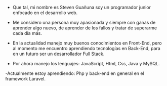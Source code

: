 - Que tal, mi nombre es Steven Guañuna soy un programador junior enfocado en el desarrollo web.
- Me considero una persona muy apasionada y siempre con ganas de aprender algo nuevo, de aprender de los fallos y tratar de superarme cada día más.
- En la actualidad manejo muy buenos conocimientos en Front-End, pero al momento me encuentro aprendiendo tecnologías en Back-End, para en un futuro ser un desarrollador Full Stack.

- Por ahora manejo los lenguajes:
JavaScript, Html, Css, Java y MySQL.

-Actualmente estoy aprendiendo: Php y back-end en general en el framework Laravel.
